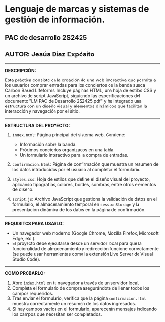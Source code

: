 # Lenguaje de marcas y sistemas de gestión de información.
## PAC de desarrollo 2S2425
## AUTOR: Jesús Díaz Expósito

---

**DESCRIPCIÓN:**

Esta práctica consiste en la creación de una web interactiva que permita a los usuarios comprar entradas para los conciertos de la banda sueca Carbon Based Lifeforms. Incluye páginas HTML, una hoja de estilos CSS y un archivo de script JavaScript, siguiendo las especificaciones del documento "LM PAC de Desarrollo 2S2425.pdf" y he integrado una estructura con un diseño visual y elementos dinámicos que facilitan la interacción y navegación por el sitio.

---

**ESTRUCTURA DEL PROYECTO:**
1. `index.html`: Página principal del sistema web. Contiene:
   - Información sobre la banda.
   - Próximos conciertos organizados en una tabla.
   - Un formulario interactivo para la compra de entradas.

2. `confirmacion.html`: Página de confirmación que muestra un resumen de los datos introducidos por el usuario al completar el formulario.

3. `styles.css`: Hoja de estilos que define el diseño visual del proyecto, aplicando tipografías, colores, bordes, sombras, entre otros elementos de diseño.

4. `script.js`: Archivo JavaScript que gestiona la validación de datos en el formulario, el almacenamiento temporal en `sessionStorage` y la presentación dinámica de los datos en la página de confirmación.

---

**REQUISITOS PARA USARLO:**
- Un navegador web moderno (Google Chrome, Mozilla Firefox, Microsoft Edge, etc.).
- El proyecto debe ejecutarse desde un servidor local para que la funcionalidad de almacenamiento y redirección funcione correctamente (se puede usar herramientas como la extensión Live Server de Visual Studio Code).

---

**COMO PROBARLO:**
1. Abre `index.html` en tu navegador a través de un servidor local.
2. Completa el formulario de compra asegurándote de llenar todos los campos requeridos.
3. Tras enviar el formulario, verifica que la página `confirmacion.html` muestra correctamente un resumen de los datos ingresados.
4. Si hay campos vacíos en el formulario, aparecerán mensajes indicando los campos que necesitan ser completados.

